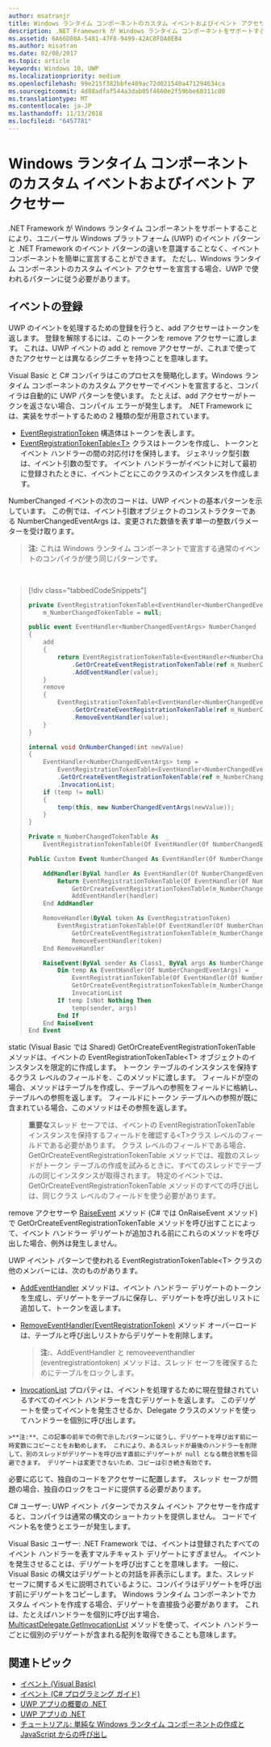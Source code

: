 ```yaml
---
author: msatranjr
title: Windows ランタイム コンポーネントのカスタム イベントおよびイベント アクセサー
description: .NET Framework が Windows ランタイム コンポーネントをサポートすることにより、ユニバーサル Windows プラットフォーム (UWP) のイベント パターンと .NET Framework のイベント パターンの違いを意識することなく、イベント コンポーネントを簡単に宣言することができます。
ms.assetid: 6A66D80A-5481-47F8-9499-42AC8FDA0EB4
ms.author: misatran
ms.date: 02/08/2017
ms.topic: article
keywords: Windows 10, UWP
ms.localizationpriority: medium
ms.openlocfilehash: 99e215f382bbfe409ac72d021540a471294634ca
ms.sourcegitcommit: 4d88adfaf544a3dab05f4660e2f59bbe60311c00
ms.translationtype: MT
ms.contentlocale: ja-JP
ms.lasthandoff: 11/13/2018
ms.locfileid: "6457781"
---
```

# <a name="custom-events-and-event-accessors-in-windows-runtime-components"></a>Windows ランタイム コンポーネントのカスタム イベントおよびイベント アクセサー



.NET Framework が Windows ランタイム コンポーネントをサポートすることにより、ユニバーサル Windows プラットフォーム (UWP) のイベント パターンと .NET Framework のイベント パターンの違いを意識することなく、イベント コンポーネントを簡単に宣言することができます。 ただし、Windows ランタイム コンポーネントのカスタム イベント アクセサーを宣言する場合、UWP で使われるパターンに従う必要があります。

## <a name="registering-events"></a>イベントの登録


UWP のイベントを処理するための登録を行うと、add アクセサーはトークンを返します。 登録を解除するには、このトークンを remove アクセサーに渡します。 これは、UWP イベントの add と remove アクセサーが、これまで使ってきたアクセサーとは異なるシグニチャを持つことを意味します。

Visual Basic と C# コンパイラはこのプロセスを簡略化します。Windows ランタイム コンポーネントのカスタム アクセサーでイベントを宣言すると、コンパイラは自動的に UWP パターンを使います。 たとえば、add アクセサーがトークンを返さない場合、コンパイル エラーが発生します。 .NET Framework には、実装をサポートするための 2 種類の型が用意されています。

-   [EventRegistrationToken](https://msdn.microsoft.com/library/windows/apps/windows.foundation.eventregistrationtoken.aspx) 構造体はトークンを表します。
-   [EventRegistrationTokenTable&lt;T&gt;](https://msdn.microsoft.com/library/hh138412.aspx) クラスはトークンを作成し、トークンとイベント ハンドラーの間の対応付けを保持します。 ジェネリック型引数は、イベント引数の型です。 イベント ハンドラーがイベントに対して最初に登録されたときに、イベントごとにこのクラスのインスタンスを作成します。

NumberChanged イベントの次のコードは、UWP イベントの基本パターンを示しています。 この例では、イベント引数オブジェクトのコンストラクターである NumberChangedEventArgs は、変更された数値を表す単一の整数パラメーターを受け取ります。

> **注:** これは Windows ランタイム コンポーネントで宣言する通常のイベントのコンパイラが使う同じパターンです。

 
> [!div class="tabbedCodeSnippets"]
> ```csharp
> private EventRegistrationTokenTable<EventHandler<NumberChangedEventArgs>>
>     m_NumberChangedTokenTable = null;
>
> public event EventHandler<NumberChangedEventArgs> NumberChanged
> {
>     add
>     {
>         return EventRegistrationTokenTable<EventHandler<NumberChangedEventArgs>>
>             .GetOrCreateEventRegistrationTokenTable(ref m_NumberChangedTokenTable)
>             .AddEventHandler(value);
>     }
>     remove
>     {
>         EventRegistrationTokenTable<EventHandler<NumberChangedEventArgs>>
>             .GetOrCreateEventRegistrationTokenTable(ref m_NumberChangedTokenTable)
>             .RemoveEventHandler(value);
>     }
> }
>
> internal void OnNumberChanged(int newValue)
> {
>     EventHandler<NumberChangedEventArgs> temp =
>         EventRegistrationTokenTable<EventHandler<NumberChangedEventArgs>>
>         .GetOrCreateEventRegistrationTokenTable(ref m_NumberChangedTokenTable)
>         .InvocationList;
>     if (temp != null)
>     {
>         temp(this, new NumberChangedEventArgs(newValue));
>     }
> }
> ```
> ```vb
> Private m_NumberChangedTokenTable As  _
>     EventRegistrationTokenTable(Of EventHandler(Of NumberChangedEventArgs))
>
> Public Custom Event NumberChanged As EventHandler(Of NumberChangedEventArgs)
>
>     AddHandler(ByVal handler As EventHandler(Of NumberChangedEventArgs))
>         Return EventRegistrationTokenTable(Of EventHandler(Of NumberChangedEventArgs)).
>             GetOrCreateEventRegistrationTokenTable(m_NumberChangedTokenTable).
>             AddEventHandler(handler)
>     End AddHandler
>
>     RemoveHandler(ByVal token As EventRegistrationToken)
>         EventRegistrationTokenTable(Of EventHandler(Of NumberChangedEventArgs)).
>             GetOrCreateEventRegistrationTokenTable(m_NumberChangedTokenTable).
>             RemoveEventHandler(token)
>     End RemoveHandler
>
>     RaiseEvent(ByVal sender As Class1, ByVal args As NumberChangedEventArgs)
>         Dim temp As EventHandler(Of NumberChangedEventArgs) = _
>             EventRegistrationTokenTable(Of EventHandler(Of NumberChangedEventArgs)).
>             GetOrCreateEventRegistrationTokenTable(m_NumberChangedTokenTable).
>             InvocationList
>         If temp IsNot Nothing Then
>             temp(sender, args)
>         End If
>     End RaiseEvent
> End Event
> ```

static (Visual Basic では Shared) GetOrCreateEventRegistrationTokenTable メソッドは、イベントの EventRegistrationTokenTable&lt;T&gt; オブジェクトのインスタンスを限定的に作成します。 トークン テーブルのインスタンスを保持するクラス レベルのフィールドを、このメソッドに渡します。 フィールドが空の場合、メソッドはテーブルを作成し、テーブルへの参照をフィールドに格納し、テーブルへの参照を返します。 フィールドにトークン テーブルへの参照が既に含まれている場合、このメソッドはその参照を返します。

> **重要な**スレッド セーフでは、イベントの EventRegistrationTokenTable インスタンスを保持するフィールドを確認する&lt;T&gt;クラス レベルのフィールドである必要があります。 クラス レベルのフィールドである場合、GetOrCreateEventRegistrationTokenTable メソッドでは、複数のスレッドがトークン テーブルの作成を試みるときに、すべてのスレッドでテーブルの同じインスタンスが取得されます。 特定のイベントでは、GetOrCreateEventRegistrationTokenTable メソッドのすべての呼び出しは、同じクラス レベルのフィールドを使う必要があります。

remove アクセサーや [RaiseEvent](https://msdn.microsoft.com/library/fwd3bwed.aspx) メソッド (C# では OnRaiseEvent メソッド) で GetOrCreateEventRegistrationTokenTable メソッドを呼び出すことによって、イベント ハンドラー デリゲートが追加される前にこれらのメソッドを呼び出した場合、例外は発生しません。

UWP イベント パターンで使われる EventRegistrationTokenTable&lt;T&gt; クラスの他のメンバーには、次のものがあります。

-   [AddEventHandler](https://msdn.microsoft.com/library/hh138458.aspx) メソッドは、イベント ハンドラー デリゲートのトークンを生成し、デリゲートをテーブルに保存し、デリゲートを呼び出しリストに追加して、トークンを返します。
-   [RemoveEventHandler(EventRegistrationToken)](https://msdn.microsoft.com/library/hh138425.aspx) メソッド オーバーロードは、テーブルと呼び出しリストからデリゲートを削除します。

    >**注:**、AddEventHandler と removeeventhandler (eventregistrationtoken) メソッドは、スレッド セーフを確保するためにテーブルをロックします。

-    [InvocationList](https://msdn.microsoft.com/library/hh138465.aspx) プロパティは、イベントを処理するために現在登録されているすべてのイベント ハンドラーを含むデリゲートを返します。 このデリゲートを使ってイベントを発生させるか、Delegate クラスのメソッドを使ってハンドラーを個別に呼び出します。

    >**注:**、この記事の前半での例で示したパターンに従うし、デリゲートを呼び出す前に一時変数にコピーことをお勧めします。 これにより、あるスレッドが最後のハンドラーを削除して、別のスレッドがデリゲートを呼び出す直前にデリゲートが null となる競合状態を回避できます。 デリゲートは変更できないため、コピーは引き続き有効です。

必要に応じて、独自のコードをアクセサーに配置します。 スレッド セーフが問題の場合、独自のロックをコードに提供する必要があります。

C# ユーザー: UWP イベント パターンでカスタム イベント アクセサーを作成すると、コンパイラは通常の構文のショートカットを提供しません。 コードでイベント名を使うとエラーが発生します。

Visual Basic ユーザー: .NET Framework では、イベントは登録されたすべてのイベント ハンドラーを表すマルチキャスト デリゲートにすぎません。 イベントを発生させることは、デリゲートを呼び出すことを意味します。 一般に、Visual Basic の構文はデリゲートとの対話を非表示にします。また、スレッド セーフに関するメモに説明されているように、コンパイラはデリゲートを呼び出す前にデリゲートをコピーします。 Windows ランタイム コンポーネントでカスタム イベントを作成する場合、デリゲートを直接扱う必要があります。 これは、たとえばハンドラーを個別に呼び出す場合、[MulticastDelegate.GetInvocationList](https://msdn.microsoft.com/library/system.multicastdelegate.getinvocationlist.aspx) メソッドを使って、イベント ハンドラーごとに個別のデリゲートが含まれる配列を取得できることも意味します。

## <a name="related-topics"></a>関連トピック

* [イベント (Visual Basic)](https://msdn.microsoft.com/library/ms172877.aspx)
* [イベント (C# プログラミング ガイド)](https://msdn.microsoft.com/library/awbftdfh.aspx)
* [UWP アプリの概要の .NET](https://msdn.microsoft.com/library/windows/apps/xaml/br230302.aspx)
* [UWP アプリの .NET](https://msdn.microsoft.com/library/windows/apps/xaml/mt185501.aspx)
* [チュートリアル: 単純な Windows ランタイム コンポーネントの作成と JavaScript からの呼び出し](walkthrough-creating-a-simple-windows-runtime-component-and-calling-it-from-javascript.md)
